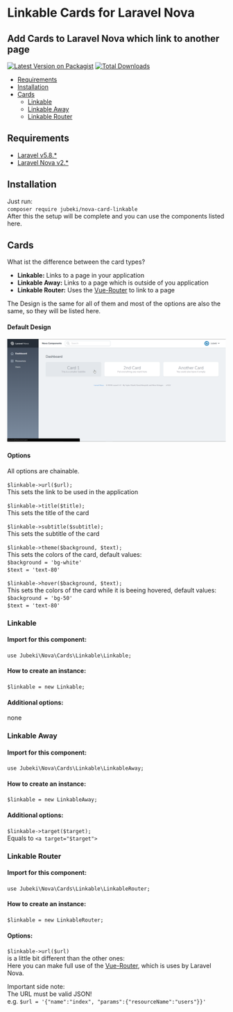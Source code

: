 # Linkable Cards for Laravel Nova
## Add Cards to Laravel Nova which link to another page

[![Latest Version on Packagist](https://img.shields.io/packagist/v/jubeki/nova-card-linkable.svg?style=flat-square)](https://packagist.org/packages/jubeki/nova-card-linkable)
[![Total Downloads](https://img.shields.io/packagist/dt/jubeki/nova-card-linkable.svg?style=flat-square)](https://packagist.org/packages/jubeki/nova-card-linkable)

* [Requirements](#requirements)
* [Installation](#installation)
* [Cards](#cards)
    * [Linkable](#linkable)
    * [Linkable Away](#linkable-away)
    * [Linkable Router](#linkable-router)
## Requirements
* [Laravel v5.8.*](https://laravel.com/docs/5.8)
* [Laravel Nova v2.*](https://nova.laravel.com/docs/2.0/)

## Installation

Just run:  
`composer require jubeki/nova-card-linkable`  
After this the setup will be complete and you can use the components listed here.

## Cards

What ist the difference between the card types?
* **Linkable:** Links to a page in your application
* **Linkable Away:** Links to a page which is outside of you application
* **Linkable Router:** Uses the [Vue-Router](https://router.vuejs.org/) to link to a page

The Design is the same for all of them and most of the options are also the same, so they will be listed here.

#### Default Design
![Shows the Card types](card.png)

#### Options
All options are chainable.

`$linkable->url($url);`  
This sets the link to be used in the application

`$linkable->title($title);`  
This sets the title of the card

`$linkable->subtitle($subtitle);`  
This sets the subtitle of the card

`$linkable->theme($background, $text);`  
This sets the colors of the card, default values:  
`$background = 'bg-white'`  
`$text = 'text-80'`

`$linkable->hover($background, $text);`  
This sets the colors of the card while it is beeing hovered, default values:  
`$background = 'bg-50'`  
`$text = 'text-80'`

### Linkable
#### Import for this component:  
`use Jubeki\Nova\Cards\Linkable\Linkable;`

#### How to create an instance:  
`$linkable = new Linkable;`

#### Additional options:
none

### Linkable Away
#### Import for this component:  
`use Jubeki\Nova\Cards\Linkable\LinkableAway;`

#### How to create an instance:  
`$linkable = new LinkableAway;`

#### Additional options:
`$linkable->target($target);`  
Equals to `<a target="$target">`

### Linkable Router
#### Import for this component:  
`use Jubeki\Nova\Cards\Linkable\LinkableRouter;`

#### How to create an instance:  
`$linkable = new LinkableRouter;`

#### Options:
`$linkable->url($url)`  
is a little bit different than the other ones:  
Here you can make full use of the [Vue-Router](https://router.vuejs.org/), which is uses by Laravel Nova.

Important side note:  
The URL must be valid JSON!  
e.g. `$url = '{"name":"index", "params":{"resourceName":"users"}}'`
